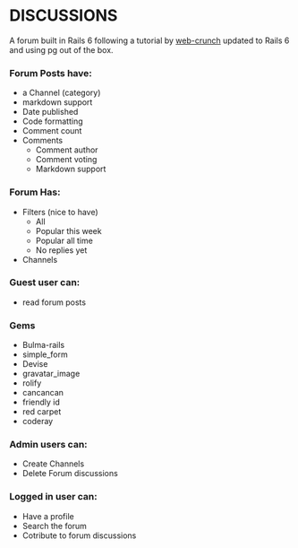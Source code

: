 # DISCUSSIONS

A forum built in Rails 6 following a tutorial by [web-crunch](https://web-crunch.com/posts/lets-build-with-ruby-on-rails-discussion-forum) updated to Rails 6 and using pg out of the box. 

### Forum Posts have:
* a Channel (category)
* markdown support
* Date published
* Code formatting
* Comment count
* Comments
	* Comment author
	* Comment voting
	* Markdown support

### Forum Has:
* Filters (nice to have)
	* All
	* Popular this week
	* Popular all time
	* No replies yet
* Channels

### Guest user can:
* read forum posts

### Gems
* Bulma-rails
* simple_form
* Devise
* gravatar_image 
* rolify
* cancancan
* friendly id
* red carpet
* coderay

### Admin users can:
* Create Channels
* Delete Forum discussions

### Logged in user can:
* Have a profile
* Search the forum
* Cotribute to forum discussions

